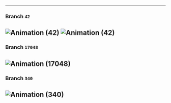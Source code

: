 
---

### Branch `42`
![Animation (42)](https://github.com/J58C/Caps32Project/blob/42/images/rotating.gif)
![Animation (42)](https://J58C.github.io/Caps32Project/images/rotating_17048.gif)
---

### Branch `17048`
![Animation (17048)](https://github.com/J58C/Caps32Project/blob/17048/images/rotating.gif)
---

### Branch `340`
![Animation (340)](https://github.com/J58C/Caps32Project/blob/340/images/rotating.gif)
---
